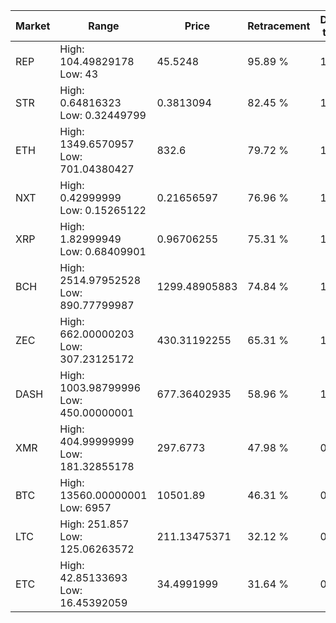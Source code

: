 | Market | Range | Price| Retracement | Doubles to 50% |
| --- | --- | --- | --- | --- |
| REP | High: 104.49829178<br />Low: 43 | 45.5248 | 95.89 % | 1.62 |
| STR | High: 0.64816323<br />Low: 0.32449799 | 0.3813094 | 82.45 % | 1.28 |
| ETH | High: 1349.6570957<br />Low: 701.04380427 | 832.6 | 79.72 % | 1.23 |
| NXT | High: 0.42999999<br />Low: 0.15265122 | 0.21656597 | 76.96 % | 1.35 |
| XRP | High: 1.82999949<br />Low: 0.68409901 | 0.96706255 | 75.31 % | 1.30 |
| BCH | High: 2514.97952528<br />Low: 890.77799987 | 1299.48905883 | 74.84 % | 1.31 |
| ZEC | High: 662.00000203<br />Low: 307.23125172 | 430.31192255 | 65.31 % | 1.13 |
| DASH | High: 1003.98799996<br />Low: 450.00000001 | 677.36402935 | 58.96 % | 1.07 |
| XMR | High: 404.99999999<br />Low: 181.32855178 | 297.6773 | 47.98 % | 0.00 |
| BTC | High: 13560.00000001<br />Low: 6957 | 10501.89 | 46.31 % | 0.00 |
| LTC | High: 251.857<br />Low: 125.06263572 | 211.13475371 | 32.12 % | 0.00 |
| ETC | High: 42.85133693<br />Low: 16.45392059 | 34.4991999 | 31.64 % | 0.00 |

